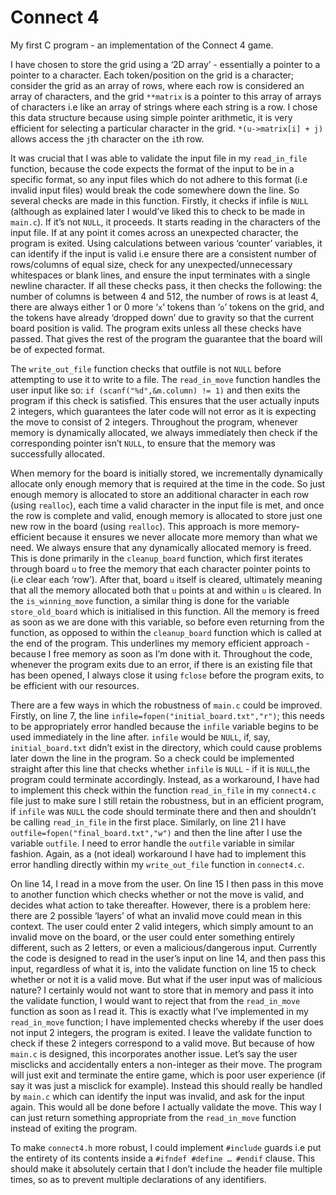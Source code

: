 # Connect 4
My first C program - an implementation of the Connect 4 game.

I have chosen to store the grid using a ‘2D array’ - essentially a pointer to a pointer to a character. Each token/position on the grid is a character; consider the grid as an array of rows, where each row is considered an array of characters, and the grid ```**matrix``` is a pointer to this array of arrays of characters i.e like an array of strings where each string is a row. I chose this data structure because using simple pointer arithmetic, it is very efficient for selecting a particular character in the grid. ```*(u->matrix[i] + j)``` allows access the ```j```th character on the ```i```th row.

It was crucial that I was able to validate the input file in my ```read_in_file``` function, because the code expects the format of the input to be in a specific format, so any input files which do not adhere to this format (i.e invalid input files) would break the code somewhere down the line. So several checks are made in this function. Firstly, it checks if infile is ```NULL``` (although as explained later I would’ve liked this to check to be made in ```main.c```). If it’s not ```NULL```, it proceeds. It starts reading in the characters of the input file. If at any point it comes across an unexpected character, the program is exited. Using calculations between various ‘counter’ variables, it can identify if the input is valid i.e ensure there are a consistent number of rows/columns of equal size, check for any unexpected/unnecessary whitespaces or blank lines, and ensure the input terminates with a single newline character. If all these checks pass, it then checks the following: the number of columns is between 4 and 512, the number of rows is at least 4, there are always either 1 or 0 more ‘```x```’ tokens than ‘```o```’ tokens on the grid, and the tokens have already ‘dropped down’ due to gravity so that the current board position is valid. The program exits unless all these checks have passed. That gives the rest of the program the guarantee that the board will be of expected format.

The ```write_out_file``` function checks that outfile is not ```NULL``` before attempting to use it to write to a file. The ```read_in_move``` function handles the user input like so: ```if (scanf("%d",&m.column) != 1)``` and then exits the program if this check is satisfied. This ensures that the user actually inputs 2 integers, which guarantees the later code will not error as it is expecting the
move to consist of 2 integers. Throughout the program, whenever memory is dynamically allocated, we always immediately then check if the corresponding pointer isn’t ```NULL```, to ensure that the memory was successfully allocated.

When memory for the board is initially stored, we incrementally dynamically allocate only enough memory that is required at the time in the code. So just enough memory is allocated to store an additional character in each row (using ```realloc```), each time a valid character in the input file is met, and once the row is complete and valid, enough memory is allocated to store just one new row in the board (using ```realloc```). This approach is more memory-efficient because it ensures we never allocate more memory than what we need. We always ensure that any dynamically allocated memory is freed. This is done primarily in the
```cleanup_board``` function, which first iterates through board ```u``` to free the memory that each character pointer points to (i.e clear each ‘row’). After that, board ```u``` itself is cleared, ultimately meaning that all the memory allocated both that ```u``` points at and within ```u``` is cleared. In the ```is_winning_move``` function, a similar thing is done for the variable ```store_old_board``` which is initialised in this function. All the memory is freed as soon as we are done with this variable, so before even returning from the function, as opposed to within the ```cleanup_board``` function which is called at the end of the program. This underlines my memory efficient approach - because I free memory as soon as I’m done with it. Throughout the code, whenever the program exits due to an error, if there is an existing file that has been opened, I always close it using ```fclose``` before the program exits, to be efficient with our resources.

There are a few ways in which the robustness of ```main.c``` could be improved. Firstly, on line 7, the line ```infile=fopen("initial_board.txt","r")```; this needs to be appropriately error handled because the ```infile``` variable begins to be used immediately in the line after. ```infile``` would be ```NULL```, if, say, ```initial_board.txt``` didn’t exist in the directory, which could cause problems later down the line in the program. So a check could be implemented straight after this line that checks whether ```infile``` is ```NULL``` - if it is ```NULL```,the program could terminate accordingly. Instead, as a workaround, I have had to implement this check within the function ```read_in_file``` in my ```connect4.c``` file just to make sure I still retain the robustness, but in an efficient program, if ```infile``` was ```NULL``` the code should terminate there and then and shouldn’t be calling ```read_in_file``` in the first place. Similarly, on line 21 I have ```outfile=fopen("final_board.txt","w")``` and then the line after I use the variable ```outfile```. I need to error handle the ```outfile``` variable in similar fashion. Again, as a (not ideal) workaround I have had to implement this error handling directly within my ```write_out_file``` function
in ```connect4.c```.

On line 14, I read in a move from the user. On line 15 I then pass in this move to another function which checks whether or not the move is valid, and decides what action to take thereafter. However, there is a problem here: there are 2 possible ‘layers’ of what an invalid move could mean in this context. The user could enter 2 valid integers, which simply amount to an invalid move on the board, or the user could enter something entirely different, such as 2 letters, or even a malicious/dangerous input. Currently the code is designed to read in the user’s input on line 14, and then pass this input, regardless of what it is, into the validate function on line 15 to check whether or not it is a valid move. But what if the user input was of malicious nature? I certainly would not want to store that in memory and pass it into the validate function, I would want to reject that from the ```read_in_move``` function as soon as I read it. This is exactly what I’ve implemented in my ```read_in_move``` function; I have implemented checks whereby if the user does not input 2 integers, the program is exited. I leave the validate function to check if these 2 integers correspond to a valid move. But because of how ```main.c``` is designed, this incorporates another issue. Let’s say the user misclicks and accidentally enters a non-integer as their move. The program will just exit and terminate the entire game, which is poor user experience (if say it was just a misclick for example). Instead this should really be handled by ```main.c``` which can identify the input was invalid, and ask for the input again. This would all be done before I actually validate the move. This way I can just return something appropriate from the ```read_in_move``` function instead of exiting the program.

To make ```connect4.h``` more robust, I could implement ```#include``` guards i.e put the entirety of its contents inside a ```#ifndef #define … #endif``` clause. This should make it absolutely certain that I
don’t include the header file multiple times, so as to prevent multiple declarations of any identifiers.
